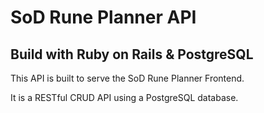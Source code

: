 # SoD Rune Planner API

## Build with Ruby on Rails & PostgreSQL

This API is built to serve the SoD Rune Planner Frontend.

It is a RESTful CRUD API using a PostgreSQL database.

